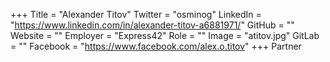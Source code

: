 +++
Title = "Alexander Titov"
Twitter = "osminog"
LinkedIn = "https://www.linkedin.com/in/alexander-titov-a6881971/"
GitHub = ""
Website = ""
Employer = "Express42"
Role = ""
Image = "atitov.jpg"
GitLab = ""
Facebook = "https://www.facebook.com/alex.o.titov"
+++
Partner